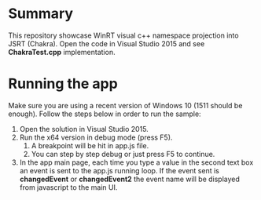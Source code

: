 # Summary

This repository showcase WinRT visual c++ namespace projection into JSRT (Chakra). Open the code in Visual Studio 2015 and see **ChakraTest.cpp** implementation.

# Running the app

Make sure you are using a recent version of Windows 10 (1511 should be enough). Follow the steps below in order to run the sample:

1. Open the solution in Visual Studio 2015.
1. Run the x64 version in debug mode (press F5).
    1. A breakpoint will be hit in app.js file.
    1. You can step by step debug or just press F5 to continue.
1. In the app main page, each time you type a value in the second text box an event is sent to the app.js running loop. If the event sent is **changedEvent** or **changedEvent2** the event name will be displayed from javascript to the main UI.